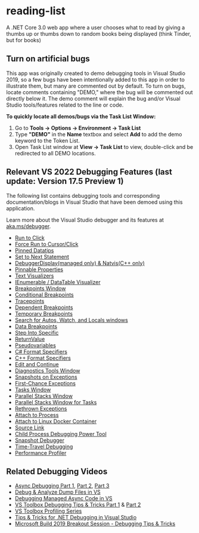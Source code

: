 # reading-list
A .NET Core 3.0 web app where a user chooses what to read by giving a thumbs up or thumbs down to random books being displayed (think Tinder, but for books)

## Turn on artificial bugs
This app was originally created to demo debugging tools in Visual Studio 2019, so a few bugs have been intentionally added to this app in order to illustrate them, but many are commented out by default.
To turn on bugs, locate comments containing "DEMO," where the bug will be commented out directly below it.  The demo comment will explain the bug and/or Visual Studio tools/features related to the line or code.

**To quickly locate all demos/bugs via the Task List Window:**

1. Go to **Tools -> Options -> Environment -> Task List**
2. Type **"DEMO"** in the **Name** textbox and select **Add** to add the demo keyword to the Token List.
3. Open Task List window at **View -> Task List** to view, double-click and be redirected to all DEMO locations.

## Relevant VS 2022 Debugging Features (last update: Version 17.5 Preview 1)
The following list contains debugging tools and corresponding documentation/blogs in Visual Studio that have been demoed using this application.

Learn more about the Visual Studio debugger and its features at [aka.ms/debugger](https://aka.ms/debugger).

* [Run to Click](https://devblogs.microsoft.com/devops/run-to-click-debugging-in-visual-studio-2017/)
* [Force Run to Cursor/Click](https://devblogs.microsoft.com/visualstudio/debug-with-force-run-to-cursor/)
* [Pinned Datatips](https://docs.microsoft.com/en-us/visualstudio/debugger/view-data-values-in-data-tips-in-the-code-editor?view=vs-2019)
* [Set to Next Statement](https://docs.microsoft.com/en-us/visualstudio/debugger/navigating-through-code-with-the-debugger?view=vs-2019#BKMK_Set_the_next_statement_to_execute)
* [DebuggerDisplay(managed only) & Natvis(C++ only)](https://devblogs.microsoft.com/visualstudio/customize-object-displays-in-the-visual-studio-debugger-your-way/)
* [Pinnable Properties](https://devblogs.microsoft.com/visualstudio/pinnable-properties-debug-display-managed-objects-your-way/)
* [Text Visualizers](https://docs.microsoft.com/en-us/visualstudio/debugger/string-visualizer-dialog-box?view=vs-2019)
* [IEnumerable / DataTable Visualizer](https://devblogs.microsoft.com/visualstudio/datatable-visualizer-improvements/)
* [Breakpoints Window](https://learn.microsoft.com/en-us/visualstudio/debugger/using-breakpoints?view=vs-2022#BKMK_Specify_advanced_properties_of_a_breakpoint_)
* [Conditional Breakpoints](https://docs.microsoft.com/en-us/visualstudio/debugger/using-breakpoints?view=vs-2019#breakpoint-conditions)
* [Tracepoints](https://docs.microsoft.com/en-us/visualstudio/debugger/using-breakpoints?view=vs-2019#BKMK_Print_to_the_Output_window_with_tracepoints)
* [Dependent Breakpoints](https://learn.microsoft.com/en-us/visualstudio/debugger/using-breakpoints?view=vs-2022#BKMK_set_a_dependent_breakpoint)
* [Temporary Breakpoints](https://learn.microsoft.com/en-us/visualstudio/debugger/using-breakpoints?view=vs-2022#BKMK_set_a_temporary_breakpoint)
* [Search for Autos, Watch, and Locals windows](https://devblogs.microsoft.com/visualstudio/enhanced-in-visual-studio-2019-search-for-objects-and-properties-in-the-watch-autos-and-locals-windows/)
* [Data Breakpoints](https://devblogs.microsoft.com/visualstudio/break-when-value-changes-data-breakpoints-for-net-core-in-visual-studio-2019/)
* [Step Into Specific](https://www.poppastring.com/blog/debugger-tip-step-into-a-specific-method)
* [ReturnValue](https://docs.microsoft.com/en-us/visualstudio/debugger/debugger-tips-and-tricks?view=vs-2019#view-return-values-for-functions)
* [Pseudovariables](https://docs.microsoft.com/en-us/visualstudio/debugger/pseudovariables?view=vs-2019)
* [C# Format Specifiers](https://docs.microsoft.com/en-us/visualstudio/debugger/format-specifiers-in-csharp?view=vs-2019)
* [C++ Format Specifiers](https://docs.microsoft.com/en-us/visualstudio/debugger/format-specifiers-in-cpp?view=vs-2019)
* [Edit and Continue](https://docs.microsoft.com/en-us/visualstudio/debugger/edit-and-continue?view=vs-2019)
* [Diagnostics Tools Window](https://docs.microsoft.com/en-us/visualstudio/profiling/running-profiling-tools-with-or-without-the-debugger?view=vs-2019#BKMK_Quick_start__Collect_diagnostic_data)
* [Snapshots on Exceptions](https://devblogs.microsoft.com/visualstudio/snapshots-on-exceptions-while-debugging-with-intellitrace/)
* [First-Chance Exceptions](https://docs.microsoft.com/en-us/visualstudio/debugger/managing-exceptions-with-the-debugger?view=vs-2019#tell-the-debugger-to-break-when-an-exception-is-thrown)
* [Tasks Window](https://learn.microsoft.com/en-us/visualstudio/debugger/using-the-tasks-window?view=vs-2022)
* [Parallel Stacks Window](https://learn.microsoft.com/en-us/visualstudio/debugger/using-the-parallel-stacks-window)
* [Parallel Stacks Window for Tasks](https://devblogs.microsoft.com/visualstudio/debugging-async-code-parallel-stacks-for-tasks/)
* [Rethrown Exceptions](https://devblogs.microsoft.com/visualstudio/exception-helper-rethrown-exceptions/)
* [Attach to Process](https://learn.microsoft.com/en-us/visualstudio/debugger/attach-to-running-processes-with-the-visual-studio-debugger?view=vs-2022)
* [Attach to Linux Docker Container](https://docs.microsoft.com/en-us/visualstudio/debugger/attach-to-running-processes-with-the-visual-studio-debugger?view=vs-2019#BKMK_Docker_Attach)
* [Source Link](https://github.com/dotnet/sourcelink/blob/master/README.md)
* [Child Process Debugging Power Tool](https://marketplace.visualstudio.com/items?itemName=vsdbgplat.MicrosoftChildProcessDebuggingPowerTool)
* [Snapshot Debugger](https://devblogs.microsoft.com/visualstudio/snapshot-debugging-with-visual-studio-2017-now-ready-for-production/)
* [Time-Travel Debugging](https://devblogs.microsoft.com/visualstudio/introducing-time-travel-debugging-for-visual-studio-enterprise-2019/)
* [Performance Profiler](https://learn.microsoft.com/en-us/visualstudio/profiling/?view=vs-2022)

## Related Debugging Videos
* [Async Debugging Part 1](https://www.youtube.com/watch?v=7POKQgdkrA4), [Part 2](https://www.youtube.com/watch?v=jfxGk5rdj-0), [Part 3](https://www.youtube.com/watch?v=QstdWSQMBQ4)
* [Debug & Analyze Dump Files in VS](https://www.youtube.com/watch?v=exXbX-z4Ims)
* [Debugging Managed Async Code in VS](https://www.youtube.com/watch?v=aVEug50YpaM)
* [VS Toolbox Debugging Tips & Tricks Part 1](https://www.youtube.com/watch?v=Uld-2m2tGiI&t) & [Part 2](https://www.youtube.com/watch?v=kQHbGPF7TZQ&t)
* [VS Toolbox Profiling Series](https://www.youtube.com/watch?v=FpibK0PKfcI&list=PLReL099Y5nRf2cOurn1hI-gSRxsdbC27C)
* [Tips & Tricks for .NET Debugging in Visual Studio](https://www.youtube.com/watch?v=lgKInHJ-tcg&t)
* [Microsoft Build 2019 Breakout Session - Debugging Tips & Tricks](https://www.youtube.com/watch?v=i6gdmT-BdOU&t)
